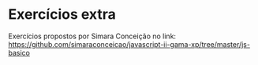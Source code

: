 # Exercícios extra

Exercícios propostos por Simara Conceição no link:
https://github.com/simaraconceicao/javascript-ii-gama-xp/tree/master/js-basico
